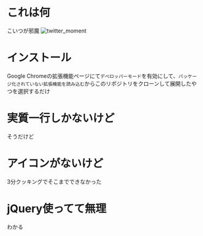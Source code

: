 # これは何

こいつが邪魔
![twitter_moment](http://i.imgur.com/a/fwrGO)

# インストール

Google Chromeの拡張機能ページにて`デベロッパーモード`を有効にして、`パッケージ化されていない拡張機能を読み込む`からこのリポジトリをクローンして展開したやつを選択するだけ

# 実質一行しかないけど

そうだけど

# アイコンがないけど

3分クッキングでそこまでできなかった

# jQuery使ってて無理

わかる

